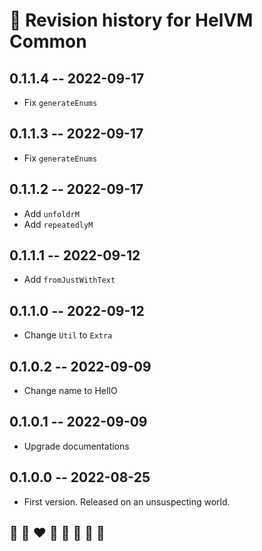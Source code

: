 # 📅 Revision history for HelVM Common

## 0.1.1.4  -- 2022-09-17

* Fix `generateEnums`

## 0.1.1.3  -- 2022-09-17

* Fix `generateEnums`

## 0.1.1.2  -- 2022-09-17

* Add `unfoldrM`
* Add `repeatedlyM`

## 0.1.1.1  -- 2022-09-12

* Add `fromJustWithText`

## 0.1.1.0  -- 2022-09-12

* Change `Util` to `Extra`

## 0.1.0.2  -- 2022-09-09

* Change name to HelIO

## 0.1.0.1  -- 2022-09-09

* Upgrade documentations

## 0.1.0.0  -- 2022-08-25

* First version. Released on an unsuspecting world.

## 🦄 🌈 ❤️ 💛 💚 💙 🤍 🖤
